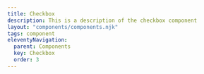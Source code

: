 ```yaml
---
title: Checkbox
description: This is a description of the checkbox component
layout: "components/components.njk"
tags: component
eleventyNavigation:
  parent: Components
  key: Checkbox
  order: 3
---
```


